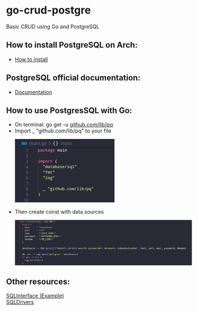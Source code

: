# go-crud-postgre
Basic CRUD using Go and PostgreSQL

## How to install PostgreSQL on Arch:
<ul>
  <li><a href=https://wiki.archlinux.org/index.php/PostgreSQL>How to install</a></li>
</ul>

## PostgreSQL official documentation:
<ul>
  <li><a href=https://www.postgresql.org/docs/12/index.html>Documentation</a></li>
</ul>

## How to use PostgresSQL with Go:
<ul>
  <li>On terminal: go get -u <a href=https://github.com/lib/pq>github.com/lib/pq</a></li>
  <li>Import _ "github.com/lib/pq" to your file</li>
  
  ![Connection image](https://github.com/only-fred/go-crud-postgre/blob/master/img/importing_postgresql.png?raw=true)
  
  <li>Then create const with data sources</li>
  
  ![Connection image](https://github.com/only-fred/go-crud-postgre/blob/master/img/connection.png?raw=true)
  
</ul>


## Other resources:
<a href=https://github.com/golang/go/wiki/SQLInterface>SQLInterface (Example)</a><br>
<a href=https://github.com/golang/go/wiki/SQLDrivers>SQLDrivers</a>
